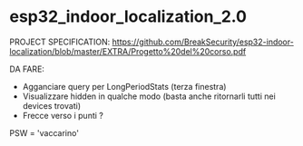 # esp32_indoor_localization_2.0


PROJECT SPECIFICATION: https://github.com/BreakSecurity/esp32-indoor-localization/blob/master/EXTRA/Progetto%20del%20corso.pdf

DA FARE:

- Agganciare query per LongPeriodStats (terza finestra)
- Visualizzare hidden in qualche modo (basta anche ritornarli tutti nei devices trovati) 
- Frecce verso i punti ?

PSW = 'vaccarino' 
